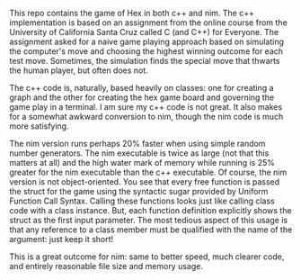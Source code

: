 This repo contains the game of Hex in both c++ and nim.  The c++ implementation is based on an assignment from the online course from the University of California Santa Cruz called C (and C++) for Everyone. The assignment asked for a naive game playing approach based on simulating the computer's move and choosing the highest winning outcome for each test move. Sometimes, the simulation finds the special move that thwarts the human player, but often does not. 

The c++ code is, naturally, based heavily on classes: one for creating a graph and the other for creating the hex game board and governing the game play in a terminal. I am sure my c++ code is not great. It also makes for a somewhat awkward conversion to nim, though the nim code is much more satisfying. 

The nim version runs perhaps 20% faster when using simple random number generators. The nim executable is twice as large (not that this matters at all) and the high water mark of memory while running is 25% greater for the nim executable than the c++ executable. Of course, the nim version is not object-oriented.  You see that every free function is passed the struct for the game using the syntactic sugar provided by Uniform Function Call Syntax. Calling these functions looks just like calling class code with a class instance. But, each function definition explicitly shows the struct as the first input parameter. The most tedious aspect of this usage is that any reference to a class member must be qualified with the name of the argument:  just keep it short!

This is a great outcome for nim: same to better speed, much clearer code, and entirely reasonable file size and memory usage.